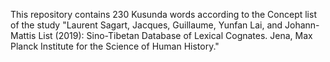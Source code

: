 This repository contains 230 Kusunda words according to the Concept list of the study "Laurent Sagart, Jacques, Guillaume, Yunfan Lai, and Johann-Mattis List (2019): Sino-Tibetan Database of Lexical Cognates. Jena, Max Planck Institute for the Science of Human History."
 
 
